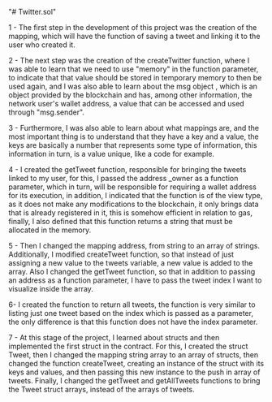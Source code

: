 "# Twitter.sol" 

1 - The first step in the development of this project was the creation of the mapping, which will have the function of saving a tweet and linking it to the user who created it.

2 - The next step was the creation of the createTwitter function, where I was able to learn that we need to use "memory" in the function parameter, to indicate that that value 
should be stored in temporary memory to then be used again, and I was also able to learn about the msg object , which is an object provided by the blockchain and has, among
other information, the network user's wallet address, a value that can be accessed and used through "msg.sender".

3 - Furthermore, I was also able to learn about what mappings are, and the most important thing is to understand that they have a key and a value, the keys are basically a 
number that represents some type of information, this information in turn, is a value unique, like a code for example.

4 - I created the getTweet function, responsible for bringing the tweets linked to my user, for this, I passed the address 
_owner as a function parameter, which in turn, will be responsible for requiring a wallet address for its execution, in 
addition, I indicated that the function is of the view type, as it does not make any modifications to the blockchain, it only 
brings data that is already registered in it, this is somehow efficient in relation to gas, finally, I also defined that this 
function returns a string that must be allocated in the memory.

5 - Then I changed the mapping address, from string to an array of strings. Additionally, I modified createTweet
function, so that instead of just assigning a new value to the tweets variable, a new value is added to the array. Also
I changed the getTweet function, so that in addition to passing an address as a function parameter, I have to pass the tweet index
I want to visualize inside the array.

6- I created the function to return all tweets, the function is very similar to listing just one tweet based on the index which is
passed as a parameter, the only difference is that this function does not have the index parameter.

7 - At this stage of the project, I learned about structs and then implemented the first struct in the contract. For this, I created the 
struct Tweet, then I changed the mapping string array to an array of structs, then changed the function
createTweet, creating an instance of the struct with its keys and values, and then passing this new instance to the push in 
array of tweets. Finally, I changed the getTweet and getAllTweets functions to bring the Tweet struct arrays, instead of the arrays 
of tweets.

